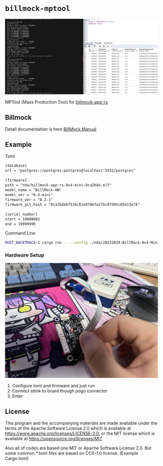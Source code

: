 <!--
SPDX-FileCopyrightText: © 2023 Jinwoo Park (pmnxis@gmail.com)

SPDX-License-Identifier: MIT OR Apache-2.0
-->

# `billmock-mptool`
![screenshot](./docs/example.png)

MPTool (Mass Production Tool) for [billmock-app-rs](https://github.com/pmnxis/billmock-app-rs)

## Billmock
Detail documentation is here [BillMock Manual](https://billmock.pmnxis.net/)

## Example
Toml
```
[database]
url = "postgres://postgres:postgres@localhost:5432/postgres"

[firmware]
path = "nda/billmock-app-rs-0v4-mini-0ca2b4e.elf"
model_name = "BillMock-HW"
model_ver = "0.4-mini"
firmware_ver = "0.2.1"
firmware_git_hash = "0ca2b4e6f534c61e9786fe27bc87d95c05413e74"

[serial_number]
start = 10000001
end = 19999999

```

Command Line
```sh
RUST_BACKTRACE=1 cargo run -- --config ./nda/20231029-BillMock-0v4-Mini.toml
```

### Hardware Setup
![hardware setup](./docs/IMG_6253.jpg)

1. Configure toml and firmware and just run
2. Connect stlink to board though pogo connector
3. Enter

## License
This program and the accompanying materials are made available under the terms
of the Apache Software License 2.0 which is available at
https://www.apache.org/licenses/LICENSE-2.0, or the MIT license which is 
available at https://opensource.org/licenses/MIT

Also all of codes are based one MIT or Apache Software License 2.0. But some common *.toml files are based on CC0-1.0 license. (Example Cargo.toml)
